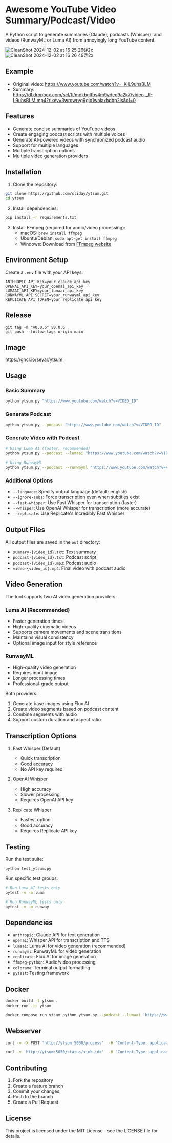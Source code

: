 # Awesome YouTube Video Summary/Podcast/Video

A Python script to generate summaries (Claude), podcasts (Whisper), and videos (RunwayML or Luma AI) from annoyingly long YouTube content.

![CleanShot 2024-12-02 at 16 25 26@2x](https://github.com/user-attachments/assets/f1881131-b645-4ecb-a2ad-966d81a95451)
![CleanShot 2024-12-02 at 16 26 49@2x](https://github.com/user-attachments/assets/6aff0f22-3da3-488e-8e4e-27bb442ece86)

## Example
- Original video: https://www.youtube.com/watch?v=_K-L9uhsBLM
- Summary: https://dl.dropbox.com/scl/fi/mdkbglfbs4m9ydeo9a2k7/video-_K-L9uhsBLM.mp4?rlkey=3wrowryg9gio1walaxhdbp2is&dl=0

## Features

- Generate concise summaries of YouTube videos
- Create engaging podcast scripts with multiple voices
- Generate AI-powered videos with synchronized podcast audio
- Support for multiple languages
- Multiple transcription options
- Multiple video generation providers

## Installation

1. Clone the repository:
```bash
git clone https://github.com/sliday/ytsum.git
cd ytsum
```

2. Install dependencies:
```bash
pip install -r requirements.txt
```

3. Install FFmpeg (required for audio/video processing):
   - macOS: `brew install ffmpeg`
   - Ubuntu/Debian: `sudo apt-get install ffmpeg`
   - Windows: Download from [FFmpeg website](https://ffmpeg.org/download.html)

## Environment Setup

Create a `.env` file with your API keys:
```
ANTHROPIC_API_KEY=your_claude_api_key
OPENAI_API_KEY=your_openai_api_key
LUMAAI_API_KEY=your_lumaai_api_key
RUNWAYML_API_SECRET=your_runwayml_api_key
REPLICATE_API_TOKEN=your_replicate_api_key
```

## Release
```
git tag -m "v0.0.6" v0.0.6
git push --follow-tags origin main
```

## Image
https://ghcr.io/seyar/ytsum

## Usage

### Basic Summary
```bash
python ytsum.py "https://www.youtube.com/watch?v=VIDEO_ID"
```

### Generate Podcast
```bash
python ytsum.py --podcast "https://www.youtube.com/watch?v=VIDEO_ID"
```

### Generate Video with Podcast
```bash
# Using Luma AI (faster, recommended)
python ytsum.py --podcast --lumaai "https://www.youtube.com/watch?v=VIDEO_ID"

# Using RunwayML
python ytsum.py --podcast --runwayml "https://www.youtube.com/watch?v=VIDEO_ID"
```

### Additional Options
- `--language`: Specify output language (default: english)
- `--ignore-subs`: Force transcription even when subtitles exist
- `--fast-whisper`: Use Fast Whisper for transcription (faster)
- `--whisper`: Use OpenAI Whisper for transcription (more accurate)
- `--replicate`: Use Replicate's Incredibly Fast Whisper

## Output Files

All output files are saved in the `out` directory:
- `summary-{video_id}.txt`: Text summary
- `podcast-{video_id}.txt`: Podcast script
- `podcast-{video_id}.mp3`: Podcast audio
- `video-{video_id}.mp4`: Final video with podcast audio

## Video Generation

The tool supports two AI video generation providers:

### Luma AI (Recommended)
- Faster generation times
- High-quality cinematic videos
- Supports camera movements and scene transitions
- Maintains visual consistency
- Optional image input for style reference

### RunwayML
- High-quality video generation
- Requires input image
- Longer processing times
- Professional-grade output

Both providers:
1. Generate base images using Flux AI
2. Create video segments based on podcast content
3. Combine segments with audio
4. Support custom duration and aspect ratio

## Transcription Options

1. Fast Whisper (Default)
   - Quick transcription
   - Good accuracy
   - No API key required

2. OpenAI Whisper
   - High accuracy
   - Slower processing
   - Requires OpenAI API key

3. Replicate Whisper
   - Fastest option
   - Good accuracy
   - Requires Replicate API key

## Testing

Run the test suite:
```bash
python test_ytsum.py
```

Run specific test groups:
```bash
# Run Luma AI tests only
pytest -v -m luma

# Run RunwayML tests only
pytest -v -m runway
```

## Dependencies

- `anthropic`: Claude API for text generation
- `openai`: Whisper API for transcription and TTS
- `lumaai`: Luma AI for video generation (recommended)
- `runwayml`: RunwayML for video generation
- `replicate`: Flux AI for image generation
- `ffmpeg-python`: Audio/video processing
- `colorama`: Terminal output formatting
- `pytest`: Testing framework

## Docker

```bash
docker build -t ytsum .
docker run -it ytsum
```

```bash
docker compose run ytsum python ytsum.py --podcast --lumaai 'https://www.youtube.com/watch?v=VIDEO_ID'
```

## Webserver

```bash
curl -v -X POST 'http://ytsum:5050/process'  -H "Content-Type: application/json"  -d '{"url": "https://www.youtube.com/watch?v=E6qJ1QYscEo", "language": "russian",    "podcast": true, "video_type": "lumaai"}'
```

```bash
curl -v 'http://ytsum:5050/status/<job_id>'  -H "Content-Type: application/json"
```


## Contributing

1. Fork the repository
2. Create a feature branch
3. Commit your changes
4. Push to the branch
5. Create a Pull Request

## License

This project is licensed under the MIT License - see the LICENSE file for details.
